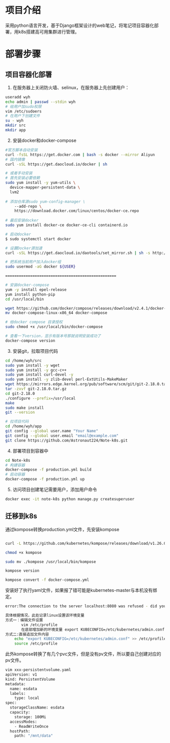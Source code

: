 # 项目介绍

采用python语言开发，基于Django框架设计的web笔记，将笔记项目容器化部署，用k8s搭建高可用集群进行管理。



# 部署步骤

## 项目容器化部署

1. 在服务器上关闭防火墙、selinux，在服务器上先创建用户：

```bash
useradd wyh
echo admin | passwd --stdin wyh
# 给用户加sudo权限
vim /etc/sudoers
# 在用户下创建文件
su - wyh
mkdir src
mkdir app
```



2. 安装docker和docker-compose

```bash
#官方脚本自动安装
curl -fsSL https://get.docker.com | bash -s docker --mirror Aliyun
# 国内镜像
curl -sSL https://get.daocloud.io/docker | sh

# 或者手动安装
# 首先安装必要依赖
sudo yum install -y yum-utils \
  device-mapper-persistent-data \
  lvm2
 
# 添加仓库源sudo yum-config-manager \
    --add-repo \
    https://download.docker.com/linux/centos/docker-ce.repo
 
# 最后安装docker
sudo yum install docker-ce docker-ce-cli containerd.io

# 启动docker
$ sudo systemctl start docker

# 设置Docker源加速
curl -sSL https://get.daocloud.io/daotools/set_mirror.sh | sh -s http://f1361db2.m.daocloud.io

# 把系统当前用户加入docker组
sudo usermod -aG docker ${USER}

=================================================

# 安装docker-compose
yum -y install epel-release
yum install python-pip
cd /usr/local/bin

wget https://github.com/docker/compose/releases/download/v2.4.1/docker-compose-linux-x86_64
mv docker-compose-linux-x86_64 docker-compose

# 给docker compose 目录授权
sudo chmod +x /usr/local/bin/docker-compose

# 查看一下version，显示有版本号那就说明安装成功了
docker-compose version
```



3. 安装git，拉取项目代码

```bash
cd /home/wyh/src
sudo yum install -y wget
sudo yum install -y gcc-c++
sudo yum install curl-devel -y
sudo yum install -y zlib-devel perl-ExtUtils-MakeMaker
wget https://mirrors.edge.kernel.org/pub/software/scm/git/git-2.18.0.tar.gz
tar -zxvf git-2.18.0.tar.gz
cd git-2.18.0
./configure --prefix=/usr/local
make
sudo make install
git --version

# 拉项目代码
cd /home/wyh/app
git config --global user.name "Your Name"
git config --global user.email "email@example.com"
git clone https://github.com/Astronaut224/Note-k8s.git
```



4. 部署项目到容器中

```bash
cd Note-k8s
# 构建容器
docker-compose -f production.yml build
# 启动容器
docker-compose -f production.yml up
```



5. 访问项目创建笔记需要用户，添加用户命令

```bash
docker exec -it note-k8s python manage.py createsuperuser
```



## 迁移到k8s

通过kompose转换production.yml文件，先安装kompose

```bash

curl -L https://github.com/kubernetes/kompose/releases/download/v1.26.0/kompose-linux-amd64 -o kompose

chmod +x kompose

sudo mv ./kompose /usr/local/bin/kompose

kompose version

kompose convert -f docker-compose.yml 

```

安装好了执行yaml文件，如果报了错可能是kubernetes-master与本机没有绑定。

```bash
error:The connection to the server localhost:8080 was refused - did you specify the right host or port

具体根据情况，此处记录linux设置该环境变量
方式一：编辑文件设置
	   vim /etc/profile
	   在底部增加新的环境变量 export KUBECONFIG=/etc/kubernetes/admin.conf
方式二:直接追加文件内容
	echo "export KUBECONFIG=/etc/kubernetes/admin.conf" >> /etc/profile
	source /etc/profile

```

此外kompose转换了有几个pvc文件，但是没有pv文件，所以要自己创建对应的pv文件。

```bash
vim xxx-persistentvolume.yaml
apiVersion: v1
kind: PersistentVolume
metadata:
  name: esdata
  labels:
    type: local
spec:
  storageClassName: esdata
  capacity:
    storage: 100Mi
  accessModes:
    - ReadWriteOnce
  hostPath:
    path: "/mnt/data"
```

